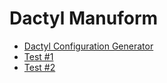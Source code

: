 # Dactyl Manuform

- [Dactyl Configuration Generator][1]
- [Test #1][2]
- [Test #2][3]

[1]: https://ryanis.cool/dactyl
[2]: https://ryanis.cool/dactyl/#manuform:Ch8IBRAEGgV0aHJlZSIEemVybyoCbXgyBm5vcm1pZTgAGgoIARIEdHJycxgAIhdVAAAAQBgAIAFdAADgQGUAAABAQABIADL5AZUDAAAgQJ0DAACAP4ADAYgDAQ0AAAAAFQAAAAAdMzMzQCUAANDALQAAUME1AADAQD0AAAAARQAAAABNAADAQFUAAEDAXQAA4EBlMzNhwm0zMy3CdQAAvMF45wKAAc0YiAHIJJUBMzMXwp0BMzNdwqUBZmbKwagBnwuwAZkXuAH8JcUBAABQws0BAADQwdUBAABAwdgBnATgAfMX6AGQHPUBAADowf0BAAAkwoUCAABQwYgCmwSQAvMXmALgIaUCAAAMwq0CAABwwbUCAAAAwLgChAfAApUQyAKEB9UCAABAwd0CAACAweUCAABAQOgChAfwApUQ+AKEByoGCAAQABgA
[3]: https://ryanis.cool/dactyl/#manuform:Ch4IBhAFGgRmaXZlIgR6ZXJvKgJteDIGbm9ybWllOAAaCggBEgR0cnJzGAAiF1UAAABAGAAgAV0AAOBAZZqZ2T9AAEgAMvkBlQMAACBAnQMAAIA/gAMBiAMBDQAAAAAVAAAAAB0zMzNAJQAA0MAtAABQwTUAAEBAPQAAAABFAAAAAE0AAMBAVQAAQMBdAADgQGUAAEzCbQAAyMF1AAA4wXicBIABvxaIAc4YlQEAABzCnQEAACzCpQEAAIDBqAGcBLAB8xe4Ac4YxQEAAFDCzQEAANDB1QEAAEDB2AGcBOAB8xfoAZAc9QEAALjB/QEAAAjChQIAAMDAiAKEB5AClRCYAsoRpQIAAAzCrQIAAIDBtQIAAADAuAKEB8AClRDIAsoR1QIAAHDB3QIAACDB5QIAAKBA6ALsCfAC+wf4AoQH
